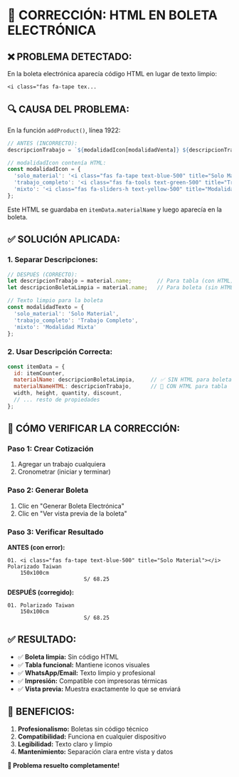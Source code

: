 # 🔧 **CORRECCIÓN: HTML EN BOLETA ELECTRÓNICA**

## ❌ **PROBLEMA DETECTADO:**

En la boleta electrónica aparecía código HTML en lugar de texto limpio:
```
<i class="fas fa-tape tex... 
```

## 🔍 **CAUSA DEL PROBLEMA:**

En la función `addProduct()`, línea 1922:
```javascript
// ANTES (INCORRECTO):
descripcionTrabajo = `${modalidadIcon[modalidadVenta]} ${descripcionTrabajo}`;

// modalidadIcon contenía HTML:
const modalidadIcon = {
  'solo_material': '<i class="fas fa-tape text-blue-500" title="Solo Material"></i>',
  'trabajo_completo': '<i class="fas fa-tools text-green-500" title="Trabajo Completo"></i>',
  'mixto': '<i class="fas fa-sliders-h text-yellow-500" title="Modalidad Mixta"></i>'
};
```

Este HTML se guardaba en `itemData.materialName` y luego aparecía en la boleta.

## ✅ **SOLUCIÓN APLICADA:**

### **1. Separar Descripciones:**
```javascript
// DESPUÉS (CORRECTO):
let descripcionTrabajo = material.name;        // Para tabla (con HTML)
let descripcionBoletaLimpia = material.name;   // Para boleta (sin HTML)

// Texto limpio para la boleta
const modalidadTexto = {
  'solo_material': 'Solo Material',
  'trabajo_completo': 'Trabajo Completo', 
  'mixto': 'Modalidad Mixta'
};
```

### **2. Usar Descripción Correcta:**
```javascript
const itemData = {
  id: itemCounter,
  materialName: descripcionBoletaLimpia,     // ✅ SIN HTML para boleta
  materialNameHTML: descripcionTrabajo,      // 🎨 CON HTML para tabla
  width, height, quantity, discount,
  // ... resto de propiedades
};
```

## 🧪 **CÓMO VERIFICAR LA CORRECCIÓN:**

### **Paso 1: Crear Cotización**
1. Agregar un trabajo cualquiera
2. Cronometrar (iniciar y terminar)

### **Paso 2: Generar Boleta**
1. Clic en "Generar Boleta Electrónica"
2. Clic en "Ver vista previa de la boleta"

### **Paso 3: Verificar Resultado**
**ANTES (con error):**
```
01. <i class="fas fa-tape text-blue-500" title="Solo Material"></i> Polarizado Taiwan
    150x100cm
                        S/ 68.25
```

**DESPUÉS (corregido):**
```
01. Polarizado Taiwan
    150x100cm
                        S/ 68.25
```

## ✅ **RESULTADO:**

- ✅ **Boleta limpia:** Sin código HTML
- ✅ **Tabla funcional:** Mantiene iconos visuales
- ✅ **WhatsApp/Email:** Texto limpio y profesional
- ✅ **Impresión:** Compatible con impresoras térmicas
- ✅ **Vista previa:** Muestra exactamente lo que se enviará

## 🎯 **BENEFICIOS:**

1. **Profesionalismo:** Boletas sin código técnico
2. **Compatibilidad:** Funciona en cualquier dispositivo
3. **Legibilidad:** Texto claro y limpio
4. **Mantenimiento:** Separación clara entre vista y datos

**🎉 Problema resuelto completamente!**
